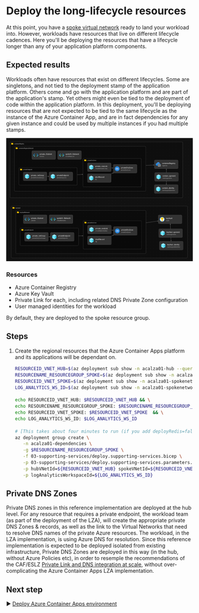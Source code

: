 # Deploy the long-lifecycle resources

At this point, you have a [spoke virtual network](../02-spoke/README.md) ready to land your workload into. However, workloads have resources that live on different lifecycle cadences. Here you'll be deploying the resources that have a lifecycle longer than any of your application platform components.

## Expected results

Workloads often have resources that exist on different lifecycles. Some are singletons, and not tied to the deployment stamp of the application platform. Others come and go with the application platform and are part of the application's stamp. Yet others might even be tied to the deployment of code within the application platform. In this deployment, you'll be deploying resources that are not expected to be tied to the same lifecycle as the instance of the Azure Container App, and are in fact dependencies for any given instance and could be used by multiple instances if you had multiple stamps.

![A picture of the long-lived resources that are part of this architecture.](./media/supporting-services.png)

### Resources

- Azure Container Registry
- Azure Key Vault
- Private Link for each, including related DNS Private Zone configuration
- User managed identities for the workload

By default, they are deployed to the spoke resource group.

## Steps

1. Create the regional resources that the Azure Container Apps platform and its applications will be dependant on.

   ```bash
   RESOURCEID_VNET_HUB=$(az deployment sub show -n acalza01-hub --query properties.outputs.hubVNetId.value -o tsv)
   RESOURCENAME_RESOURCEGROUP_SPOKE=$(az deployment sub show -n acalza01-spokenetwork --query properties.outputs.spokeResourceGroupName.value -o tsv)
   RESOURCEID_VNET_SPOKE=$(az deployment sub show -n acalza01-spokenetwork --query properties.outputs.spokeVNetId.value -o tsv)
   LOG_ANALYTICS_WS_ID=$(az deployment sub show -n acalza01-spokenetwork --query properties.outputs.logAnalyticsWorkspaceId.value -o tsv)

   echo RESOURCEID_VNET_HUB: $RESOURCEID_VNET_HUB && \
   echo RESOURCENAME_RESOURCEGROUP_SPOKE: $RESOURCENAME_RESOURCEGROUP_SPOKE && \
   echo RESOURCEID_VNET_SPOKE: $RESOURCEID_VNET_SPOKE  && \
   echo LOG_ANALYTICS_WS_ID: $LOG_ANALYTICS_WS_ID

   # [This takes about four minutes to run (if you add deployRedis=false).]
   az deployment group create \
      -n acalza01-dependencies \
      -g $RESOURCENAME_RESOURCEGROUP_SPOKE \
      -f 03-supporting-services/deploy.supporting-services.bicep \
      -p 03-supporting-services/deploy.supporting-services.parameters.jsonc \
      -p hubVNetId=${RESOURCEID_VNET_HUB} spokeVNetId=${RESOURCEID_VNET_SPOKE} \
      -p logAnalyticsWorkspaceId=${LOG_ANALYTICS_WS_ID}
   ```

## Private DNS Zones

Private DNS zones in this reference implementation are deployed at the hub level. For any resource that requires a private endpoint, the workload team (as part of the deployment of the LZA), will create the appropriate private DNS Zones & records, as well as the link to the Virtual Networks that need to resolve DNS names of the private Azure resources. The workload, in the LZA implementation, is using Azure DNS for resolution. Since this reference implementation is expected to be deployed isolated from existing infrastructure, Private DNS Zones are deployed in this way (in the hub, without Azure Policies etc), in order to resemple the recommendations of the CAF/ESLZ [Private Link and DNS integration at scale](https://learn.microsoft.com/azure/cloud-adoption-framework/ready/azure-best-practices/private-link-and-dns-integration-at-scale), without over-complicating the Azure Container Apps LZA implementation. 


## Next step

:arrow_forward: [Deploy Azure Container Apps environment](../04-container-apps-environment/README.md)
